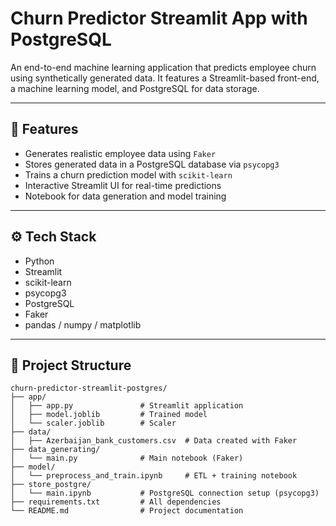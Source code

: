 # Churn Predictor Streamlit App with PostgreSQL

An end-to-end machine learning application that predicts employee churn using synthetically generated data. It features a Streamlit-based front-end, a machine learning model, and PostgreSQL for data storage.

---

## 🧩 Features

- Generates realistic employee data using `Faker`
- Stores generated data in a PostgreSQL database via `psycopg3`
- Trains a churn prediction model with `scikit-learn`
- Interactive Streamlit UI for real-time predictions
- Notebook for data generation and model training

---

## ⚙️ Tech Stack

- Python
- Streamlit
- scikit-learn
- psycopg3
- PostgreSQL
- Faker
- pandas / numpy / matplotlib

---

## 📂 Project Structure

```
churn-predictor-streamlit-postgres/
├── app/
│   ├── app.py               # Streamlit application
│   ├── model.joblib         # Trained model
│   └── scaler.joblib        # Scaler
├── data/
│   ├── Azerbaijan_bank_customers.csv  # Data created with Faker
├── data_generating/
│   └── main.py              # Main notebook (Faker)
├── model/
│   └── preprocess_and_train.ipynb     # ETL + training notebook
├── store_postgre/
│   └── main.ipynb           # PostgreSQL connection setup (psycopg3)
├── requirements.txt         # All dependencies
└── README.md                # Project documentation
```



